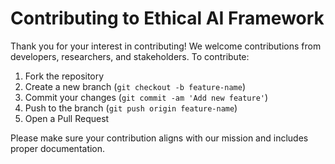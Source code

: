 # Contributing to Ethical AI Framework

Thank you for your interest in contributing! We welcome contributions from developers, researchers, and stakeholders. To contribute:

1. Fork the repository
2. Create a new branch (`git checkout -b feature-name`)
3. Commit your changes (`git commit -am 'Add new feature'`)
4. Push to the branch (`git push origin feature-name`)
5. Open a Pull Request

Please make sure your contribution aligns with our mission and includes proper documentation.
